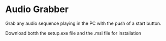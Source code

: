 # Audio Grabber
 Grab any audio sequence playing in the PC with the push of a start button.

Download botth the setup.exe file and the .msi file for installation
